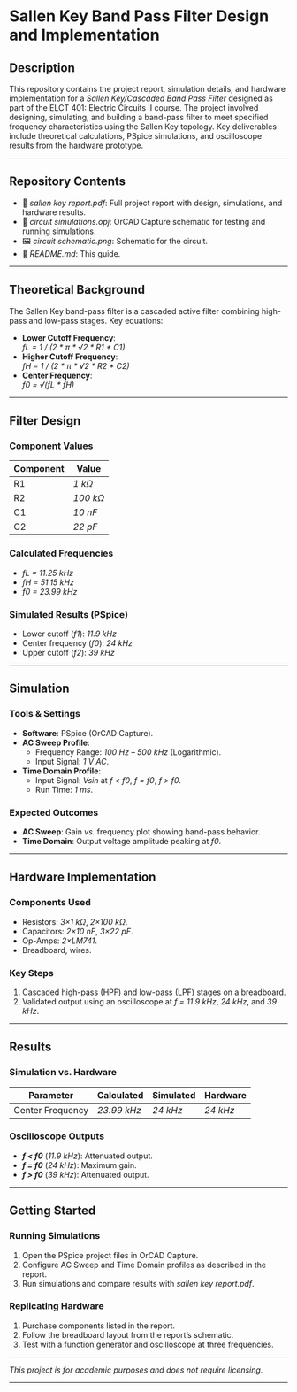 # Sallen Key Band Pass Filter Design and Implementation

## Description  
This repository contains the project report, simulation details, and hardware implementation for a *Sallen Key/Cascaded Band Pass Filter* designed as part of the ELCT 401: Electric Circuits II course. The project involved designing, simulating, and building a band-pass filter to meet specified frequency characteristics using the Sallen Key topology. Key deliverables include theoretical calculations, PSpice simulations, and oscilloscope results from the hardware prototype.  

---  

## Repository Contents  
- 📄 *sallen key report.pdf*: Full project report with design, simulations, and hardware results.  
- 📂 *circuit simulations.opj*: OrCAD Capture schematic for testing and running simulations.  
- 🖼️ *circuit schematic.png*: Schematic for the circuit.  
- 📝 *README.md*: This guide.  

---  

## Theoretical Background  
The Sallen Key band-pass filter is a cascaded active filter combining high-pass and low-pass stages. Key equations:  
- **Lower Cutoff Frequency**:  
  *fL = 1 / (2 * π * √2 * R1 * C1)*  
- **Higher Cutoff Frequency**:  
  *fH = 1 / (2 * π * √2 * R2 * C2)*  
- **Center Frequency**:  
  *f0 = √(fL * fH)*  

---  

## Filter Design  
### Component Values  
| Component | Value       |  
|-----------|-------------|  
| R1        | *1 kΩ*      |  
| R2        | *100 kΩ*    |  
| C1        | *10 nF*     |  
| C2        | *22 pF*     |  

### Calculated Frequencies  
- *fL = 11.25 kHz*  
- *fH = 51.15 kHz*  
- *f0 = 23.99 kHz*  

### Simulated Results (PSpice)  
- Lower cutoff (*f1*): *11.9 kHz*  
- Center frequency (*f0*): *24 kHz*  
- Upper cutoff (*f2*): *39 kHz*  

---  

## Simulation  
### Tools & Settings  
- **Software**: PSpice (OrCAD Capture).  
- **AC Sweep Profile**:  
  - Frequency Range: *100 Hz – 500 kHz* (Logarithmic).  
  - Input Signal: *1 V AC*.  
- **Time Domain Profile**:  
  - Input Signal: *Vsin* at *f < f0*, *f = f0*, *f > f0*.  
  - Run Time: *1 ms*.  

### Expected Outcomes  
- **AC Sweep**: Gain *vs.* frequency plot showing band-pass behavior.  
- **Time Domain**: Output voltage amplitude peaking at *f0*.  

---  

## Hardware Implementation  
### Components Used  
- Resistors: *3×1 kΩ*, *2×100 kΩ*.  
- Capacitors: *2×10 nF*, *3×22 pF*.  
- Op-Amps: *2×LM741*.  
- Breadboard, wires.  

### Key Steps  
1. Cascaded high-pass (HPF) and low-pass (LPF) stages on a breadboard.  
2. Validated output using an oscilloscope at *f = 11.9 kHz*, *24 kHz*, and *39 kHz*.  

---  

## Results  
### Simulation vs. Hardware  
| Parameter       | Calculated    | Simulated     | Hardware      |  
|-----------------|---------------|---------------|---------------|  
| Center Frequency | *23.99 kHz*   | *24 kHz*      | *24 kHz*      |  

### Oscilloscope Outputs  
- ***f < f0*** (*11.9 kHz*): Attenuated output.  
- ***f = f0*** (*24 kHz*): Maximum gain.  
- ***f > f0*** (*39 kHz*): Attenuated output.  

---  

## Getting Started  
### Running Simulations  
1. Open the PSpice project files in OrCAD Capture.  
2. Configure AC Sweep and Time Domain profiles as described in the report.  
3. Run simulations and compare results with *sallen key report.pdf*.  

### Replicating Hardware  
1. Purchase components listed in the report.  
2. Follow the breadboard layout from the report’s schematic.  
3. Test with a function generator and oscilloscope at three frequencies.  

---  

*This project is for academic purposes and does not require licensing.*  

---  
